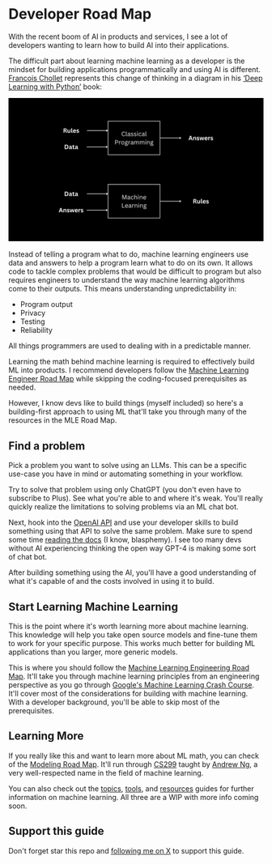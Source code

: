 # Developer Road Map

With the recent boom of AI in products and services, I see a lot of developers wanting to learn how to build AI into their applications.

The difficult part about learning machine learning as a developer is the mindset for building applications programmatically and using AI is different. [Francois Chollet](https://twitter.com/fchollet) represents this change of thinking in a diagram in his [‘Deep Learning with Python’](https://www.manning.com/books/deep-learning-with-python-second-edition?a_aid=keras&a_bid=76564dff) book:

![ml vs programming](../assets/chollet_diagram.png)

Instead of telling a program what to do, machine learning engineers use data and answers to help a program learn what to do on its own. It allows code to tackle complex problems that would be difficult to program but also requires engineers to understand the way machine learning algorithms come to their outputs. This means understanding unpredictability in:

* Program output
* Privacy
* Testing
* Reliability

All things programmers are used to dealing with in a predictable manner.

Learning the math behind machine learning is required to effectively build ML into products. I recommend developers follow the [Machine Learning Engineer Road Map](mle_road_map.md) while skipping the coding-focused prerequisites as needed.

However, I know devs like to build things (myself included) so here's a building-first approach to using ML that'll take you through many of the resources in the MLE Road Map.

## Find a problem

Pick a problem you want to solve using an LLMs. This can be a specific use-case you have in mind or automating something in your workflow.

Try to solve that problem using only ChatGPT (you don't even have to subscribe to Plus). See what you're able to and where it's weak. You'll really quickly realize the limitations to solving problems via an ML chat bot.

Next, hook into the [OpenAI API](https://openai.com/blog/openai-api) and use your developer skills to build something using that API to solve the same problem. Make sure to spend some time [reading the docs](https://platform.openai.com/docs/introduction) (I know, blasphemy). I see too many devs without AI experiencing thinking the open way GPT-4 is making some sort of chat bot.

After building something using the AI, you'll have a good understanding of what it's capable of and the costs involved in using it to build.

## Start Learning Machine Learning

This is the point where it's worth learning more about machine learning. This knowledge will help you take open source models and fine-tune them to work for your specific purpose. This works much better for building ML applications than you larger, more generic models.

This is where you should follow the [Machine Learning Engineering Road Map](mle_road_map.md). It'll take you through machine learning principles from an engineering perspective as you go through [Google's Machine Learning Crash Course](https://developers.google.com/machine-learning/crash-course/framing/video-lecture). It'll cover most of the considerations for building with machine learning. With a developer background, you'll be able to skip most of the prerequisites.

## Learning More

If you really like this and want to learn more about ML math, you can check of the [Modeling Road Map](modeling_road_map.md). It'll run through [CS299](../CS229/cs229.md) taught by [Andrew Ng](https://www.andrewng.org/), a very well-respected name in the field of machine learning.

You can also check out the [topics](../topics.md), [tools](../tools.md), and [resources](../resources.md) guides for further information on machine learning. All three are a WIP with more info coming soon.

## Support this guide

Don't forget star this repo and [following me on X](https://x.com/loganthorneloe) to support this guide.